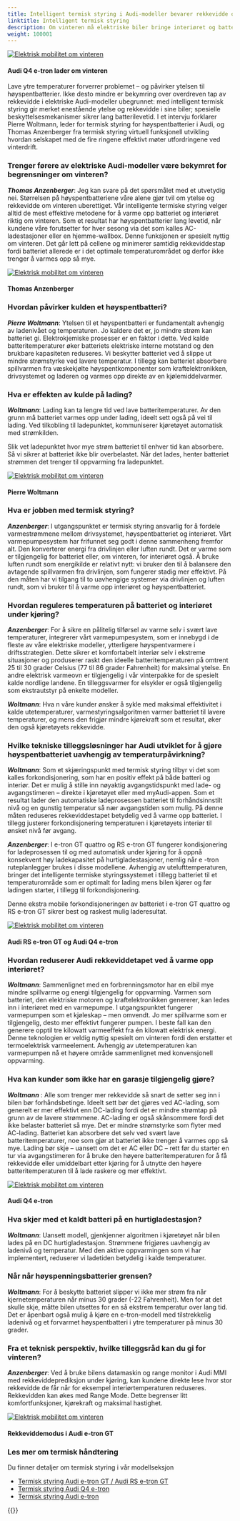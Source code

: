 ```yaml
---
title: Intelligent termisk styring i Audi-modeller bevarer rekkevidde og ytelse
linktitle: Intelligent termisk styring
description: Om vinteren må elektriske biler bringe interiøret og batterisystemet til riktig temperatur. Dette krever mye energi. 
weight: 100001
---
```

<!-- markdownlint-disable MD033 -->
<figur>
    <a href="https://media.electrichasgoneaudi.net/multimedia/articles/thermalmanagementwinter/thermalmanagementwinter_1.jpg">
        <img src="https://media.electrichasgoneaudi.net/multimedia/articles/thermalmanagementwinter/thermalmanagementwinter_1s.jpg" alt="Elektrisk mobilitet om vinteren" title="Elektrisk mobilitet om vinteren">
    </a>
    <figcaption><h4>Audi Q4 e-tron lader om vinteren</h4></figcaption>
</figur>

Lave ytre temperaturer forverrer problemet – og påvirker ytelsen til høyspentbatterier. Ikke desto mindre er bekymring over overdreven tap av rekkevidde i elektriske Audi-modeller ubegrunnet: med intelligent termisk styring gir merket enestående ytelse og rekkevidde i sine biler; spesielle beskyttelsesmekanismer sikrer lang batterilevetid. I et intervju forklarer Pierre Woltmann, leder for termisk styring for høyspentbatterier i Audi, og Thomas Anzenberger fra termisk styring virtuell funksjonell utvikling hvordan selskapet med de fire ringene effektivt møter utfordringene ved vinterdrift.

### Trenger førere av elektriske Audi-modeller være bekymret for begrensninger om vinteren?

***Thomas Anzenberger***: Jeg kan svare på det spørsmålet med et utvetydig nei. Størrelsen på høyspentbatteriene våre alene gjør tvil om ytelse og rekkevidde om vinteren uberettiget. Vår intelligente termiske styring velger alltid de mest effektive metodene for å varme opp batteriet og interiøret riktig om vinteren. Som et resultat har høyspentbatterier lang levetid, når kundene våre forutsetter for hver sesong via det som kalles AC-ladestasjoner eller en hjemme-wallbox. Denne funksjonen er spesielt nyttig om vinteren. Det går lett på cellene og minimerer samtidig rekkeviddestap fordi batteriet allerede er i det optimale temperaturområdet og derfor ikke trenger å varmes opp så mye.

<figur>
    <a href="https://media.electrichasgoneaudi.net/multimedia/articles/thermalmanagementwinter/thermalmanagementwinter_2.jpg">
        <img src="https://media.electrichasgoneaudi.net/multimedia/articles/thermalmanagementwinter/thermalmanagementwinter_2s.jpg" alt="Elektrisk mobilitet om vinteren" title="Elektrisk mobilitet om vinteren">
    </a>
    <figcaption><h4>Thomas Anzenberger</h4></figcaption>
</figur>

### Hvordan påvirker kulden et høyspentbatteri?

***Pierre Woltmann***: Ytelsen til et høyspentbatteri er fundamentalt avhengig av ladenivået og temperaturen. Jo kaldere det er, jo mindre strøm kan batteriet gi. Elektrokjemiske prosesser er en faktor i dette. Ved kalde batteritemperaturer øker batteriets elektriske interne motstand og den brukbare kapasiteten reduseres. Vi beskytter batteriet ved å slippe ut mindre strømstyrke ved lavere temperatur. I tillegg kan batteriet absorbere spillvarmen fra væskekjølte høyspentkomponenter som kraftelektronikken, drivsystemet og laderen og varmes opp direkte av en kjølemiddelvarmer.

### Hva er effekten av kulde på lading?

***Woltmann***: Lading kan ta lengre tid ved lave batteritemperaturer. Av den grunn må batteriet varmes opp under lading, ideelt sett også på vei til lading. Ved tilkobling til ladepunktet, kommuniserer kjøretøyet automatisk med strømkilden.

Slik vet ladepunktet hvor mye strøm batteriet til enhver tid kan absorbere. Så vi sikrer at batteriet ikke blir overbelastet. Når det lades, henter batteriet strømmen det trenger til oppvarming fra ladepunktet.

<figur>
    <a href="https://media.electrichasgoneaudi.net/multimedia/articles/thermalmanagementwinter/thermalmanagementwinter_3.jpg">
        <img src="https://media.electrichasgoneaudi.net/multimedia/articles/thermalmanagementwinter/thermalmanagementwinter_3s.jpg" alt="Elektrisk mobilitet om vinteren" title="Elektrisk mobilitet om vinteren">
    </a>
    <figcaption><h4>Pierre Woltmann</h4></figcaption>
</figur>

### Hva er jobben med termisk styring?

***Anzenberger***: I utgangspunktet er termisk styring ansvarlig for å fordele varmestrømmene mellom drivsystemet, høyspentbatteriet og interiøret. Vårt varmepumpesystem har frifunnet seg godt i denne sammenheng fremfor alt. Den konverterer energi fra drivlinjen eller luften rundt. Det er varme som er tilgjengelig for batteriet eller, om vinteren, for interiøret også. Å bruke luften rundt som energikilde er relativt nytt: vi bruker den til å balansere den avtagende spillvarmen fra drivlinjen, som fungerer stadig mer effektivt. På den måten har vi tilgang til to uavhengige systemer via drivlinjen og luften rundt, som vi bruker til å varme opp interiøret og høyspentbatteriet.

### Hvordan reguleres temperaturen på batteriet og interiøret under kjøring?

***Anzenberger***: For å sikre en pålitelig tilførsel av varme selv i svært lave temperaturer, integrerer vårt varmepumpesystem, som er innebygd i de fleste av våre elektriske modeller, ytterligere høyspentvarmere i driftsstrategien. Dette sikrer et komfortabelt interiør selv i ekstreme situasjoner og produserer raskt den ideelle batteritemperaturen på omtrent 25 til 30 grader Celsius (77 til 86 grader Fahrenheit) for maksimal ytelse. En andre elektrisk varmeovn er tilgjengelig i vår vinterpakke for de spesielt kalde nordlige landene. En tilleggsvarmer for elsykler er også tilgjengelig som ekstrautstyr på enkelte modeller.

***Woltmann***: Hva n våre kunder ønsker å sykle med maksimal effektivitet i kalde utetemperaturer, varmestyringsalgoritmen varmer batteriet til lavere temperaturer, og mens den frigjør mindre kjørekraft som et resultat, øker den også kjøretøyets rekkevidde.

### Hvilke tekniske tilleggsløsninger har Audi utviklet for å gjøre høyspentbatteriet uavhengig av temperaturpåvirkning?

***Woltmann***: Som et skjæringspunkt med termisk styring tilbyr vi det som kalles forkondisjonering, som har en positiv effekt på både batteri og interiør. Det er mulig å stille inn nøyaktig avgangstidspunkt med lade- og avgangstimeren – direkte i kjøretøyet eller med myAudi-appen. Som et resultat lader den automatiske ladeprosessen batteriet til forhåndsinnstilt nivå og en gunstig temperatur så nær avgangstiden som mulig. På denne måten reduseres rekkeviddestapet betydelig ved å varme opp batteriet. I tillegg justerer forkondisjonering temperaturen i kjøretøyets interiør til ønsket nivå før avgang.

***Anzenberger***: I e-tron GT quattro og RS e-tron GT fungerer kondisjonering for ladeprosessen til og med automatisk under kjøring for å oppnå konsekvent høy ladekapasitet på hurtigladestasjoner, nemlig når e -tron ruteplanlegger brukes i disse modellene. Avhengig av utelufttemperaturen, bringer det intelligente termiske styringssystemet i tillegg batteriet til et temperaturområde som er optimalt for lading mens bilen kjører og før ladingen starter, i tillegg til forkondisjonering.

Denne ekstra mobile forkondisjoneringen av batteriet i e-tron GT quattro og RS e-tron GT sikrer best og raskest mulig laderesultat.

<figur>
    <a href="https://media.electrichasgoneaudi.net/multimedia/articles/thermalmanagementwinter/thermalmanagementwinter_4.jpg">
        <img src="https://media.electrichasgoneaudi.net/multimedia/articles/thermalmanagementwinter/thermalmanagementwinter_4s.jpg" alt="Elektrisk mobilitet om vinteren" title="Elektrisk mobilitet om vinteren">
    </a>
    <figcaption><h4>Audi RS e-tron GT og Audi Q4 e-tron</h4></figcaption>
</figur>

### Hvordan reduserer Audi rekkeviddetapet ved å varme opp interiøret?

***Woltmann***: Sammenlignet med en forbrenningsmotor har en elbil mye mindre spillvarme og energi tilgjengelig for oppvarming. Varmen som batteriet, den elektriske motoren og kraftelektronikken genererer, kan ledes inn i interiøret med en varmepumpe. I utgangspunktet fungerer varmepumpen som et kjøleskap – men omvendt. Jo mer spillvarme som er tilgjengelig, desto mer effektivt fungerer pumpen. I beste fall kan den generere opptil tre kilowatt varmeeffekt fra én kilowatt elektrisk energi. Denne teknologien er veldig nyttig spesielt om vinteren fordi den erstatter et termoelektrisk varmeelement. Avhengig av utetemperaturen kan varmepumpen nå et høyere område sammenlignet med konvensjonell oppvarming.

### Hva kan kunder som ikke har en garasje tilgjengelig gjøre?

***Woltmann*** : Alle som trenger mer rekkevidde så snart de setter seg inn i bilen bør forhåndsbetinge. Ideelt sett bør det gjøres ved AC-lading, som generelt er mer effektivt enn DC-lading fordi det er mindre strømtap på grunn av de lavere strømmene. AC-lading er også skånsommere fordi det ikke belaster batteriet så mye. Det er mindre strømstyrke som flyter med AC-lading. Batteriet kan absorbere det selv ved svært lave batteritemperaturer, noe som gjør at batteriet ikke trenger å varmes opp så mye. Lading bør skje – uansett om det er AC eller DC – rett før du starter en tur via avgangstimeren for å bruke den høyere batteritemperaturen for å få rekkevidde eller umiddelbart etter kjøring for å utnytte den høyere batteritemperaturen til å lade raskere og mer effektivt.

<figur>
    <a href="https://media.electrichasgoneaudi.net/multimedia/articles/thermalmanagementwinter/thermalmanagementwinter_5.jpg">
        <img src="https://media.electrichasgoneaudi.net/multimedia/articles/thermalmanagementwinter/thermalmanagementwinter_5s.jpg" alt="Elektrisk mobilitet om vinteren" title="Elektrisk mobilitet om vinteren">
    </a>
    <figcaption><h4>Audi Q4 e-tron</h4></figcaption>
</figur>

### Hva skjer med et kaldt batteri på en hurtigladestasjon?

***Woltmann***: Uansett modell, gjenkjenner algoritmen i kjøretøyet når bilen lades på en DC hurtigladestasjon. Strømmene frigjøres uavhengig av ladenivå og temperatur. Med den aktive oppvarmingen som vi har implementert, reduserer vi ladetiden betydelig i kalde temperaturer.

### Når når høyspenningsbatterier grensen?

***Woltmann***: For å beskytte batteriet slipper vi ikke mer strøm fra når kjernetemperaturen når minus 30 grader (-22 Fahrenheit). Men for at det skulle skje, måtte bilen utsettes for en så ekstrem temperatur over lang tid. Det er åpenbart også mulig å kjøre en e-tron-modell med tilstrekkelig ladenivå og et forvarmet høyspentbatteri i ytre temperaturer på minus 30 grader.

### Fra et teknisk perspektiv, hvilke tilleggsråd kan du gi for vinteren?

***Anzenberger***: Ved å bruke bilens datamaskin og range monitor i Audi MMI med rekkeviddeprediksjon under kjøring, kan kundene direkte lese hvor stor rekkevidde de får når for eksempel interiørtemperaturen reduseres. Rekkevidden kan økes med Range Mode. Dette begrenser litt komfortfunksjoner, kjørekraft og maksimal hastighet.

<figur>
     <a href="https://media.electrichasgoneaudi.net/multimedia/articles/thermalmanagementwinter/thermalmanagementwinter_8.jpg">
         <img src="https://media.electrichasgoneaudi.net/multimedia/articles/thermalmanagementwinter/thermalmanagementwinter_8s.jpg" alt="Elektrisk mobilitet om vinteren" title="Elektrisk mobilitet om vinteren">
     </a>
     <figcaption><h4>Rekkeviddemodus i Audi e-tron GT</h4></figcaption>
</figur>


### Les mer om termisk håndtering

Du finner detaljer om termisk styring i vår modellseksjon

- [Termisk styring Audi e-tron GT / Audi RS e-tron GT](../../models/e-tron-gt/drivetrain/battery/#thermal-managment)
- [Termisk styring Audi Q4 e-tron](../../models/q4-e-tron/drivetrain/battery/#thermal-management)
- [Termisk styring Audi e-tron](../../models/e-tron/drivetrain/battery/#thermal-management)

{{<children description="true" />}}
